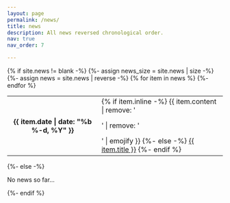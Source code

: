 ```yaml
---
layout: page
permalink: /news/
title: news
description: All news reversed chronological order.
nav: true
nav_order: 7

---
```

<!-- _pages/news.md -->
<div class="news">
    {% if site.news != blank -%} 
        {%- assign news_size = site.news | size -%}
        <div class="table-responsive">
            <table class="table table-sm table-borderless">
                {%- assign news = site.news | reverse -%}
                {% for item in news %}
                    <tr>
                        <th class = "news th" scope="row">{{ item.date | date: "%b %-d, %Y" }}</th>
                        <td>
                            {% if item.inline -%} 
                                {{ item.content | remove: '<p>' | remove: '</p>' | emojify }}
                            {%- else -%} 
                                <a class="news-title" href="{{ item.url | relative_url }}">{{ item.title }}</a>
                            {%- endif %} 
                        </td>
                    </tr>
                {%- endfor %} 
            </table>
        </div>
    {%- else -%} 
        <p>No news so far...</p>
    {%- endif %} 
</div>